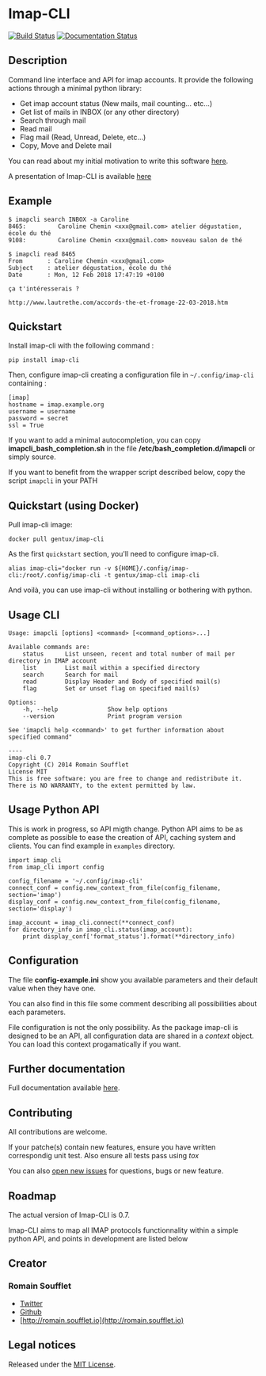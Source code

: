 # Imap-CLI

[![Build Status](https://travis-ci.org/Gentux/imap-cli.svg?branch=master)](https://travis-ci.org/Gentux/imap-cli)
[![Documentation Status](https://readthedocs.org/projects/imap-cli/badge/?version=master)](https://readthedocs.org/projects/imap-cli/?badge=master)

## Description ##

Command line interface and API for imap accounts. It provide the following actions through a minimal python
library:

* Get imap account status (New mails, mail counting… etc…)
* Get list of mails in INBOX (or any other directory)
* Search through mail
* Read mail
* Flag mail (Read, Unread, Delete, etc…)
* Copy, Move and Delete mail

You can read about my initial motivation to write this software
[here](http://romain.soufflet.io/bash/2014/07/11/Mail-Mail-and-mail-again-my-head-will-explode.html).

A presentation of Imap-CLI is available [here](http://imap-cli.readthedocs.io/en/latest/)

## Example

```
$ imapcli search INBOX -a Caroline
8465:         Caroline Chemin <xxx@gmail.com> atelier dégustation, école du thé
9108:         Caroline Chemin <xxx@gmail.com> nouveau salon de thé
```

```
$ imapcli read 8465
From       : Caroline Chemin <xxx@gmail.com>
Subject    : atelier dégustation, école du thé
Date       : Mon, 12 Feb 2018 17:47:19 +0100

ça t'intéresserais ?

http://www.lautrethe.com/accords-the-et-fromage-22-03-2018.htm
```

## Quickstart ##

Install imap-cli with the following command :

```
pip install imap-cli
```

Then, configure imap-cli creating a configuration file in `~/.config/imap-cli` containing :

    [imap]
    hostname = imap.example.org
    username = username
    password = secret
    ssl = True

If you want to add a minimal autocompletion, you can copy **imapcli_bash_completion.sh** in the file
**/etc/bash_completion.d/imapcli** or simply source.

If you want to benefit from the wrapper script described below, copy the script `imapcli` in your PATH

## Quickstart (using Docker)

Pull imap-cli image:

```
docker pull gentux/imap-cli
```

As the first `quickstart` section, you'll need to configure imap-cli.

```
alias imap-cli="docker run -v ${HOME}/.config/imap-cli:/root/.config/imap-cli -t gentux/imap-cli imap-cli
```

And voilà, you can use imap-cli without installing or bothering with python.

## Usage CLI ##

    Usage: imapcli [options] <command> [<command_options>...]

    Available commands are:
        status      List unseen, recent and total number of mail per directory in IMAP account
        list        List mail within a specified directory
        search      Search for mail
        read        Display Header and Body of specified mail(s)
        flag        Set or unset flag on specified mail(s)

    Options:
        -h, --help              Show help options
        --version               Print program version

    See 'imapcli help <command>' to get further information about specified command"

    ----
    imap-cli 0.7
    Copyright (C) 2014 Romain Soufflet
    License MIT
    This is free software: you are free to change and redistribute it.
    There is NO WARRANTY, to the extent permitted by law.


## Usage Python API ##

This is work in progress, so API migth change. Python API aims to be as complete as possible to ease the creation of
API, caching system and clients. You can find example in `examples` directory.

    import imap_cli
    from imap_cli import config

    config_filename = '~/.config/imap-cli'
    connect_conf = config.new_context_from_file(config_filename, section='imap')
    display_conf = config.new_context_from_file(config_filename, section='display')

    imap_account = imap_cli.connect(**connect_conf)
    for directory_info in imap_cli.status(imap_account):
        print display_conf['format_status'].format(**directory_info)


## Configuration ##

The file **config-example.ini** show you available parameters and their default value when they have one.

You can also find in this file some comment describing all possibilities about each parameters.

File configuration is not the only possibility. As the package imap-cli is designed to be an API, all configuration data
are shared in a *context* object. You can load this context progamatically if you want.


## Further documentation ##

Full documentation available [here](http://imap-cli.readthedocs.org/en/master/).


## Contributing ##

All contributions are welcome.

If your patche(s) contain new features, ensure you have written correspondig unit test. Also ensure all tests pass using
*tox*

You can also [open new issues](https://github.com/Gentux/imap-cli/issues/new) for questions, bugs or new feature.


## Roadmap ##

The actual version of Imap-CLI is 0.7.

Imap-CLI aims to map all IMAP protocols functionnality within a simple python API, and points in development are listed
below

## Creator ##

### Romain Soufflet ###

* [Twitter](http://twitter.com/Romain_Soufflet)
* [Github](http://github.com/Gentux)
* [http://romain.soufflet.io](http://romain.soufflet.io)


## Legal notices ##

Released under the [MIT License](http://www.opensource.org/licenses/mit-license.php).
